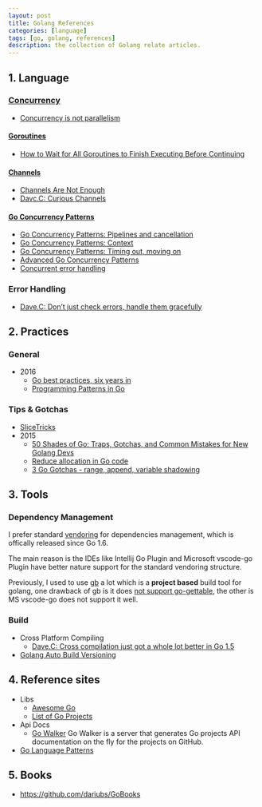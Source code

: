 ```yaml
---
layout: post
title: Golang References
categories: [language]
tags: [go, golang, references]
description: the collection of Golang relate articles.
---
```


## 1. Language

### [Concurrency](http://www.golangbootcamp.com/book/concurrency)

* [Concurrency is not parallelism](https://blog.golang.org/concurrency-is-not-parallelism)

#### [Goroutines](http://www.golangbootcamp.com/book/concurrency#sec-goroutines)

* [How to Wait for All Goroutines to Finish Executing Before Continuing](http://nathanleclaire.com/blog/2014/02/15/how-to-wait-for-all-goroutines-to-finish-executing-before-continuing/)

#### [Channels](http://www.golangbootcamp.com/book/concurrency#sec-channels)

* [Channels Are Not Enough](https://gist.github.com/kachayev/21e7fe149bc5ae0bd878)
* [Davc.C: Curious Channels](http://dave.cheney.net/2013/04/30/curious-channels)

#### [Go Concurrency Patterns](https://talks.golang.org/2012/concurrency.slide#1)

* [Go Concurrency Patterns: Pipelines and cancellation](http://blog.golang.org/pipelines)
* [Go Concurrency Patterns: Context](http://blog.golang.org/context)
* [Go Concurrency Patterns: Timing out, moving on](http://blog.golang.org/go-concurrency-patterns-timing-out-and)
* [Advanced Go Concurrency Patterns](http://talks.golang.org/2013/advconc.slide#1)
* [Concurrent error handling](http://blog.schaeffer.io/2015/01/10/errors-and-concurrency/)

### Error Handling

* [Dave.C: Don’t just check errors, handle them gracefully](http://dave.cheney.net/2016/04/27/dont-just-check-errors-handle-them-gracefully)

## 2. Practices

### General

* 2016
  * [Go best practices, six years in](https://peter.bourgon.org/go-best-practices-2016/)
  * [Programming Patterns in Go](https://www.infoq.com/news/2016/03/go-patterns)

### Tips & Gotchas

* [SliceTricks](https://github.com/golang/go/wiki/SliceTricks)
* 2015
  * [50 Shades of Go: Traps, Gotchas, and Common Mistakes for New Golang Devs](http://devs.cloudimmunity.com/gotchas-and-common-mistakes-in-go-golang/)
  * [Reduce allocation in Go code](https://methane.github.io/2015/02/reduce-allocation-in-go-code/)
  * [3 Go Gotchas - range, append, variable shadowing](http://bryce.is/writing/code/jekyll/update/2015/11/01/3-go-gotchas.html?utm_source=golangweekly&utm_medium=email)


## 3. Tools

### Dependency Management

I prefer standard [vendoring](https://docs.google.com/document/d/1Bz5-UB7g2uPBdOx-rw5t9MxJwkfpx90cqG9AFL0JAYo/edit) for 
dependencies management, which is offically released since Go 1.6.

The main reason is the IDEs like Intellij Go Plugin and Microsoft vscode-go Plugin have better nature support 
for the standard vendoring structure.

Previously, I used to use [gb](https://getgb.io) a lot which is a **project based** build tool for golang, one drawback of gb 
is it does [not support go-gettable](https://github.com/constabulary/gb/issues/284), the other is MS vscode-go does not support it well.

### Build

* Cross Platform Compiling
  * [Dave.C: Cross compilation just got a whole lot better in Go 1.5](http://dave.cheney.net/2015/03/03/cross-compilation-just-got-a-whole-lot-better-in-go-1-5)
* [Golang Auto Build Versioning](http://www.atatus.com/blog/golang-auto-build-versioning/)

## 4. Reference sites

* Libs
  * [Awesome Go](http://awesome-go.com)
  * [List of Go Projects](https://github.com/golang/go/wiki/Projects)
* Api Docs
  * [Go Walker](https://gowalker.org)
    Go Walker is a server that generates Go projects API documentation on the fly for the projects on GitHub.
* [Go Language Patterns](http://www.golangpatterns.info/)

## 5. Books

* https://github.com/dariubs/GoBooks
